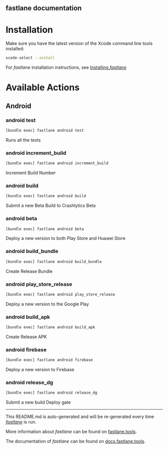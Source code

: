 fastlane documentation
----

# Installation

Make sure you have the latest version of the Xcode command line tools installed:

```sh
xcode-select --install
```

For _fastlane_ installation instructions, see [Installing _fastlane_](https://docs.fastlane.tools/#installing-fastlane)

# Available Actions

## Android

### android test

```sh
[bundle exec] fastlane android test
```

Runs all the tests

### android increment_build

```sh
[bundle exec] fastlane android increment_build
```

Increment Build Number

### android build

```sh
[bundle exec] fastlane android build
```

Submit a new Beta Build to Crashlytics Beta

### android beta

```sh
[bundle exec] fastlane android beta
```

Deploy a new version to both Play Store and Huawei Store

### android build_bundle

```sh
[bundle exec] fastlane android build_bundle
```

Create Release Bundle

### android play_store_release

```sh
[bundle exec] fastlane android play_store_release
```

Deploy a new version to the Google Play

### android build_apk

```sh
[bundle exec] fastlane android build_apk
```

Create Release APK

### android firebase

```sh
[bundle exec] fastlane android firebase
```

Deploy a new version to Firebase

### android release_dg

```sh
[bundle exec] fastlane android release_dg
```

Submit a new build Deploy gate

----

This README.md is auto-generated and will be re-generated every time [_fastlane_](https://fastlane.tools) is run.

More information about _fastlane_ can be found on [fastlane.tools](https://fastlane.tools).

The documentation of _fastlane_ can be found on [docs.fastlane.tools](https://docs.fastlane.tools).
